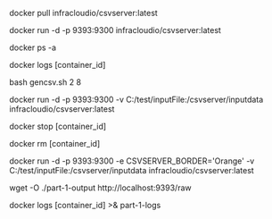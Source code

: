 docker pull infracloudio/csvserver:latest

docker run -d -p 9393:9300 infracloudio/csvserver:latest

docker ps -a

docker logs [container_id]

bash gencsv.sh 2 8

docker run -d -p 9393:9300 -v C:/test/inputFile:/csvserver/inputdata infracloudio/csvserver:latest

docker stop [container_id]

docker rm [container_id]

docker run -d -p 9393:9300 -e CSVSERVER_BORDER='Orange' -v C:/test/inputFile:/csvserver/inputdata infracloudio/csvserver:latest

wget -O ./part-1-output http://localhost:9393/raw

docker logs [container_id] >& part-1-logs